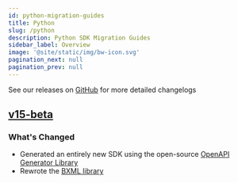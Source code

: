```yaml
---
id: python-migration-guides
title: Python
slug: /python
description: Python SDK Migration Guides
sidebar_label: Overview
image: '@site/static/img/bw-icon.svg'
pagination_next: null
pagination_prev: null
---
```


See our releases on [GitHub](https://github.com/Bandwidth/python-sdk/releases) for more detailed changelogs

## [v15-beta](/migration-guides/python/v14->v15-beta)

### What's Changed

* Generated an entirely new SDK using the open-source [OpenAPI Generator Library](https://openapi-generator.tech/)
* Rewrote the [BXML library](/migration-guides/python/v14->v15-beta#bxml)
